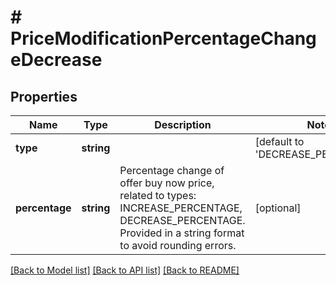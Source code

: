 # # PriceModificationPercentageChangeDecrease

## Properties

Name | Type | Description | Notes
------------ | ------------- | ------------- | -------------
**type** | **string** |  | [default to 'DECREASE_PERCENTAGE']
**percentage** | **string** | Percentage change of offer buy now price, related to types: INCREASE_PERCENTAGE, DECREASE_PERCENTAGE. Provided in a string format to avoid rounding errors. | [optional]

[[Back to Model list]](../../README.md#models) [[Back to API list]](../../README.md#endpoints) [[Back to README]](../../README.md)
